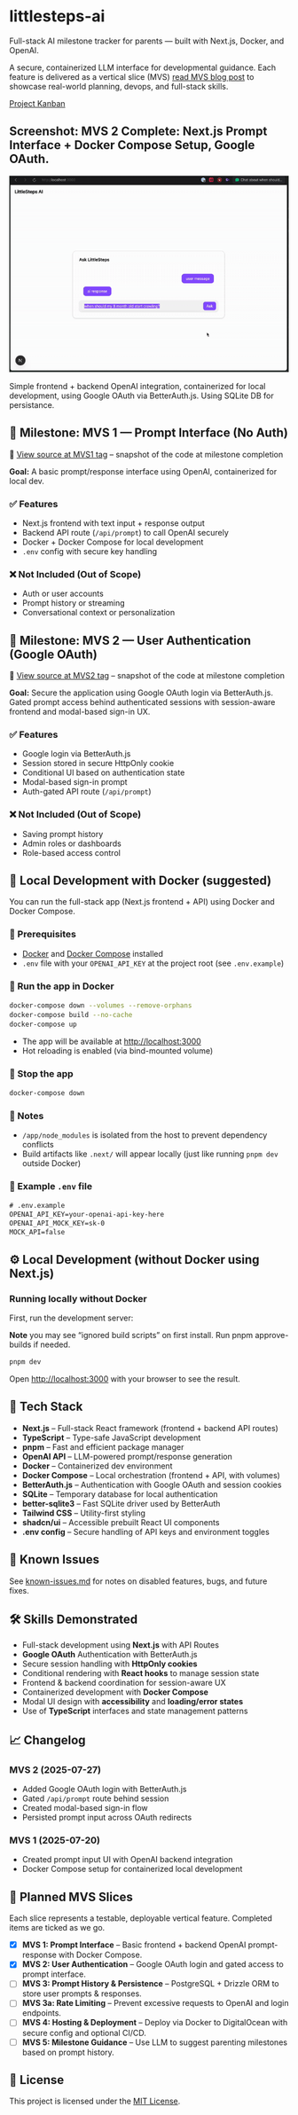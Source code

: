 # littlesteps-ai

Full-stack AI milestone tracker for parents — built with Next.js, Docker, and OpenAI.

A secure, containerized LLM interface for developmental guidance. Each feature is delivered as a vertical slice (MVS) [read MVS blog post](https://dileeparanawake.com/minimum-viable-slice) to showcase real-world planning, devops, and full-stack skills.

[Project Kanban](https://github.com/users/dileeparanawake/projects/4/views/1)

## Screenshot: MVS 2 Complete: Next.js Prompt Interface + Docker Compose Setup, Google OAuth.

![LittleSteps AI Screenshot MVS2 Complete](./public/screenshots/littlesteps_screenshot_2025-07-27_MVS2_complete.gif)

Simple frontend + backend OpenAI integration, containerized for local development, using Google OAuth via BetterAuth.js. Using SQLite DB for persistance.

## 🎯 Milestone: MVS 1 — Prompt Interface (No Auth)

🔗 [View source at MVS1 tag](https://github.com/dileeparanawake/littlesteps-ai/releases/tag/mvs1-complete) – snapshot of the code at milestone completion

**Goal:** A basic prompt/response interface using OpenAI, containerized for local dev.

### ✅ Features

- Next.js frontend with text input + response output
- Backend API route (`/api/prompt`) to call OpenAI securely
- Docker + Docker Compose for local development
- `.env` config with secure key handling

### ❌ Not Included (Out of Scope)

- Auth or user accounts
- Prompt history or streaming
- Conversational context or personalization

## 🎯 Milestone: MVS 2 — User Authentication (Google OAuth)

🔗 [View source at MVS2 tag](https://github.com/dileeparanawake/littlesteps-ai/releases/tag/mvs2-complete) – snapshot of the code at milestone completion

**Goal:** Secure the application using Google OAuth login via BetterAuth.js. Gated prompt access behind authenticated sessions with session-aware frontend and modal-based sign-in UX.

### ✅ Features

- Google login via BetterAuth.js
- Session stored in secure HttpOnly cookie
- Conditional UI based on authentication state
- Modal-based sign-in prompt
- Auth-gated API route (`/api/prompt`)

### ❌ Not Included (Out of Scope)

- Saving prompt history
- Admin roles or dashboards
- Role-based access control

## 🐳 Local Development with Docker (suggested)

You can run the full-stack app (Next.js frontend + API) using Docker and Docker Compose.

### 🔧 Prerequisites

- [Docker](https://docs.docker.com/get-docker/) and [Docker Compose](https://docs.docker.com/compose/install/) installed
- `.env` file with your `OPENAI_API_KEY` at the project root (see `.env.example`)

### 🚀 Run the app in Docker

```bash
docker-compose down --volumes --remove-orphans
docker-compose build --no-cache
docker-compose up
```

- The app will be available at [http://localhost:3000](http://localhost:3000)
- Hot reloading is enabled (via bind-mounted volume)

### 🛑 Stop the app

```bash
docker-compose down
```

### 📁 Notes

- `/app/node_modules` is isolated from the host to prevent dependency conflicts
- Build artifacts like `.next/` will appear locally (just like running `pnpm dev` outside Docker)

### 📄 Example `.env` file

```env
# .env.example
OPENAI_API_KEY=your-openai-api-key-here
OPENAI_API_MOCK_KEY=sk-0
MOCK_API=false
```

## ⚙️ Local Development (without Docker using Next.js)

### Running locally without Docker

First, run the development server:

**Note** you may see “ignored build scripts” on first install. Run pnpm approve-builds if needed.

```bash
pnpm dev
```

Open [http://localhost:3000](http://localhost:3000) with your browser to see the result.

## 🔧 Tech Stack

- **Next.js** – Full-stack React framework (frontend + backend API routes)
- **TypeScript** – Type-safe JavaScript development
- **pnpm** – Fast and efficient package manager
- **OpenAI API** – LLM-powered prompt/response generation
- **Docker** – Containerized dev environment
- **Docker Compose** – Local orchestration (frontend + API, with volumes)
- **BetterAuth.js** – Authentication with Google OAuth and session cookies
- **SQLite** – Temporary database for local authentication
- **better-sqlite3** – Fast SQLite driver used by BetterAuth
- **Tailwind CSS** – Utility-first styling
- **shadcn/ui** – Accessible prebuilt React UI components
- **.env config** – Secure handling of API keys and environment toggles

## 🐞 Known Issues

See [known-issues.md](./known-issues.md) for notes on disabled features, bugs, and future fixes.

## 🛠️ Skills Demonstrated

- Full-stack development using **Next.js** with API Routes
- **Google OAuth** Authentication with BetterAuth.js
- Secure session handling with **HttpOnly cookies**
- Conditional rendering with **React hooks** to manage session state
- Frontend & backend coordination for session-aware UX
- Containerized development with **Docker Compose**
- Modal UI design with **accessibility** and **loading/error states**
- Use of **TypeScript** interfaces and state management patterns

## 📈 Changelog

### MVS 2 (2025-07-27)

- Added Google OAuth login with BetterAuth.js
- Gated `/api/prompt` route behind session
- Created modal-based sign-in flow
- Persisted prompt input across OAuth redirects

### MVS 1 (2025-07-20)

- Created prompt input UI with OpenAI backend integration
- Docker Compose setup for containerized local development

## 🔪 Planned MVS Slices

Each slice represents a testable, deployable vertical feature. Completed items are ticked as we go.

- [x] **MVS 1: Prompt Interface** – Basic frontend + backend OpenAI prompt-response with Docker Compose.
- [x] **MVS 2: User Authentication** – Google OAuth login and gated access to prompt interface.
- [ ] **MVS 3: Prompt History & Persistence** – PostgreSQL + Drizzle ORM to store user prompts & responses.
- [ ] **MVS 3a: Rate Limiting** – Prevent excessive requests to OpenAI and login endpoints.
- [ ] **MVS 4: Hosting & Deployment** – Deploy via Docker to DigitalOcean with secure config and optional CI/CD.
- [ ] **MVS 5: Milestone Guidance** – Use LLM to suggest parenting milestones based on prompt history.

## 📝 License

This project is licensed under the [MIT License](./LICENSE).
